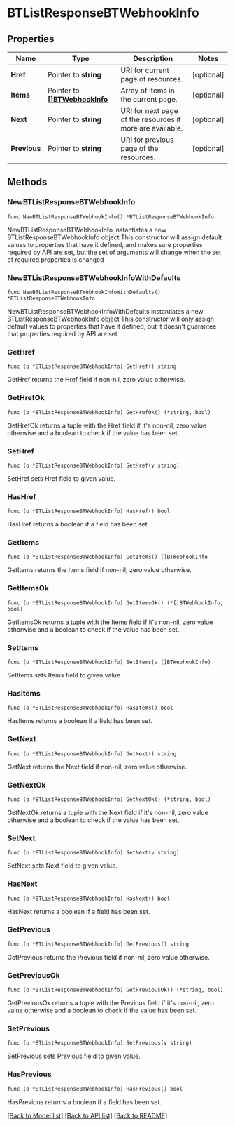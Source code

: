 # BTListResponseBTWebhookInfo

## Properties

Name | Type | Description | Notes
------------ | ------------- | ------------- | -------------
**Href** | Pointer to **string** | URI for current page of resources. | [optional] 
**Items** | Pointer to [**[]BTWebhookInfo**](BTWebhookInfo.md) | Array of items in the current page. | [optional] 
**Next** | Pointer to **string** | URI for next page of the resources if more are available. | [optional] 
**Previous** | Pointer to **string** | URI for previous page of the resources. | [optional] 

## Methods

### NewBTListResponseBTWebhookInfo

`func NewBTListResponseBTWebhookInfo() *BTListResponseBTWebhookInfo`

NewBTListResponseBTWebhookInfo instantiates a new BTListResponseBTWebhookInfo object
This constructor will assign default values to properties that have it defined,
and makes sure properties required by API are set, but the set of arguments
will change when the set of required properties is changed

### NewBTListResponseBTWebhookInfoWithDefaults

`func NewBTListResponseBTWebhookInfoWithDefaults() *BTListResponseBTWebhookInfo`

NewBTListResponseBTWebhookInfoWithDefaults instantiates a new BTListResponseBTWebhookInfo object
This constructor will only assign default values to properties that have it defined,
but it doesn't guarantee that properties required by API are set

### GetHref

`func (o *BTListResponseBTWebhookInfo) GetHref() string`

GetHref returns the Href field if non-nil, zero value otherwise.

### GetHrefOk

`func (o *BTListResponseBTWebhookInfo) GetHrefOk() (*string, bool)`

GetHrefOk returns a tuple with the Href field if it's non-nil, zero value otherwise
and a boolean to check if the value has been set.

### SetHref

`func (o *BTListResponseBTWebhookInfo) SetHref(v string)`

SetHref sets Href field to given value.

### HasHref

`func (o *BTListResponseBTWebhookInfo) HasHref() bool`

HasHref returns a boolean if a field has been set.

### GetItems

`func (o *BTListResponseBTWebhookInfo) GetItems() []BTWebhookInfo`

GetItems returns the Items field if non-nil, zero value otherwise.

### GetItemsOk

`func (o *BTListResponseBTWebhookInfo) GetItemsOk() (*[]BTWebhookInfo, bool)`

GetItemsOk returns a tuple with the Items field if it's non-nil, zero value otherwise
and a boolean to check if the value has been set.

### SetItems

`func (o *BTListResponseBTWebhookInfo) SetItems(v []BTWebhookInfo)`

SetItems sets Items field to given value.

### HasItems

`func (o *BTListResponseBTWebhookInfo) HasItems() bool`

HasItems returns a boolean if a field has been set.

### GetNext

`func (o *BTListResponseBTWebhookInfo) GetNext() string`

GetNext returns the Next field if non-nil, zero value otherwise.

### GetNextOk

`func (o *BTListResponseBTWebhookInfo) GetNextOk() (*string, bool)`

GetNextOk returns a tuple with the Next field if it's non-nil, zero value otherwise
and a boolean to check if the value has been set.

### SetNext

`func (o *BTListResponseBTWebhookInfo) SetNext(v string)`

SetNext sets Next field to given value.

### HasNext

`func (o *BTListResponseBTWebhookInfo) HasNext() bool`

HasNext returns a boolean if a field has been set.

### GetPrevious

`func (o *BTListResponseBTWebhookInfo) GetPrevious() string`

GetPrevious returns the Previous field if non-nil, zero value otherwise.

### GetPreviousOk

`func (o *BTListResponseBTWebhookInfo) GetPreviousOk() (*string, bool)`

GetPreviousOk returns a tuple with the Previous field if it's non-nil, zero value otherwise
and a boolean to check if the value has been set.

### SetPrevious

`func (o *BTListResponseBTWebhookInfo) SetPrevious(v string)`

SetPrevious sets Previous field to given value.

### HasPrevious

`func (o *BTListResponseBTWebhookInfo) HasPrevious() bool`

HasPrevious returns a boolean if a field has been set.


[[Back to Model list]](../README.md#documentation-for-models) [[Back to API list]](../README.md#documentation-for-api-endpoints) [[Back to README]](../README.md)


